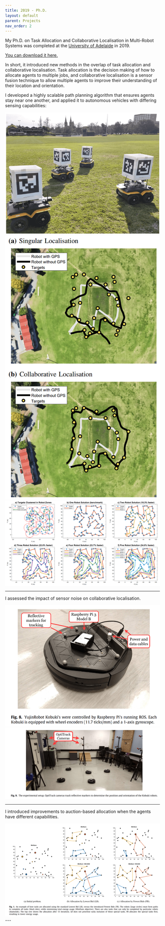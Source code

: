 ```yaml
---
title: 2019 - Ph.D.
layout: default
parent: Projects
nav_order: 2
---
```


<link rel="stylesheet" href="../css/images.css">

My Ph.D. on Task Allocation and Collaborative Localisation in Multi-Robot Systems was completed at the [University of Adelaide] in 2019.

<a href="../assets/pdf/phd.pdf" download="nick-sullivan">You can download it here.</a>

In short, it introduced new methods in the overlap of task allocation and collaborative localisation. Task allocation is the decision making of how to allocate agents to multiple jobs, and collaborative localisation is a sensor fusion technique to allow multiple agents to improve their understanding of their location and orientation.

I developed a highly scalable path planning algorithm that ensures agents stay near one another, and applied it to autonomous vehicles with differing sensing capabilities:

<div class="gallery">
    <img src="../assets/images/phd03.png"/>
    <img src="../assets/images/phd02.png"/>
    <img src="../assets/images/phd01.png"/>
</div>

---

I assessed the impact of sensor noise on collaborative localisation.

<div class="gallery">
    <img src="../assets/images/phd05.png"/>
    <img src="../assets/images/phd04.png"/>
</div>

---

I introduced improvements to auction-based allocation when the agents have different capabilities.

<div class="gallery">
    <img src="../assets/images/phd06.png"/>
</div>
---

[University of Adelaide]: https://digital.library.adelaide.edu.au/dspace/handle/2440/120578
